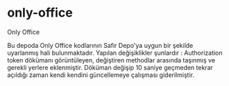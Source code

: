 # only-office
Only Office

Bu depoda Only Office kodlarının Safir Depo'ya uygun bir şekilde uyarlanmış hali bulunmaktadır. Yapılan değişiklikler şunlardır : Authorization token dökümanı görüntüleyen, değiştiren methodlar arasında taşınmış ve gerekli yerlere eklenmiştir. Döküman değişip 10 saniye geçmeden tekrar açıldığı zaman kendi kendini güncellemeye çalışması giderilmiştir. 

